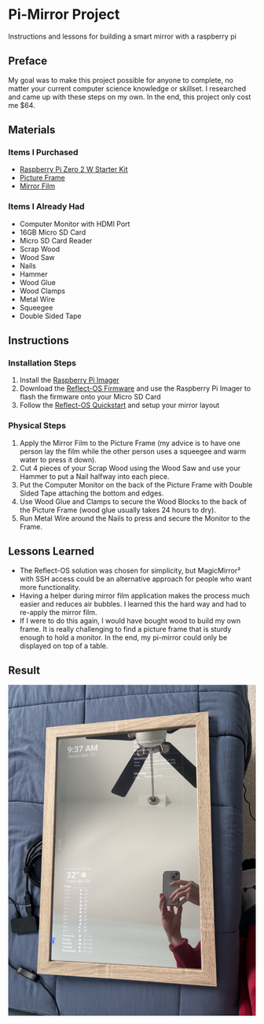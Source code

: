 # Pi-Mirror Project

Instructions and lessons for building a smart mirror with a raspberry pi

## Preface

My goal was to make this project possible for anyone to complete, no matter your current computer science knowledge or skillset. I researched and came up with these steps on my own. In the end, this project only cost me $64.

## Materials

### Items I Purchased

* [Raspberry Pi Zero 2 W Starter Kit](https://www.amazon.com/Vilros-Raspberry-Starter-Power-Premium/dp/B0748MPQT4?crid=NDRZIEZEJZJN&dib=eyJ2IjoiMSJ9.qtfm72kkkAtV678HjIkOn3PTV0wH7qqjJ-YZ25GcrZYPk1oYek7ygkdpQwRNYddofAlCVqCJKM8x6Dmupt3K7CKRAB23qjolcTVa3FAJ0Whq4Su7mFfvOIZo9dTqM2DBh8fStUf8u1U97E8baIb05bW5zq0zxOl96FWzzS3hCGqBdqPUO8TgEi9ekbdEC9NmejQ4k92Nl0pRZDu2srsjkCeMhYdluiP_lPfFbxfzoQU.FdqqJGNNs2Qum55nnuickztegiWMEOUzrBgYJrIDOmI&dib_tag=se&keywords=raspberry%2Bpi%2Bpico%2Bzero%2B2%2Bw%2Bkit&qid=1737988599&sprefix=raspberry%2Bpi%2Bpico%2Bzero%2B2%2Bw%2Bkit%2Caps%2C109&sr=8-8&th=1)
* [Picture Frame](https://www.amazon.com/MCS-Black-Studio-Gallery-Woodgrain/dp/B08PHF7187?crid=2TB6CAUVS5EHH&dib=eyJ2IjoiMSJ9._VWESJczStpmntHhXO7pH0uRorzoNPuFmFhEr0-IotDCYGtEBOYykZtBn7ZBweP9xRVzLaw2cPu_i8JSe2Aw2m7htw3xdGvWAofnokvNVnw8B5u73ue5Z74vwv_pF_xRB5qXk8V1It8Zrs5eRlAGKA3KlTU4-Eke7ufdx1hLXVoBSqzTUXatZnjQIslEeUhA-5cK3ig_SgU3jY67gm-l1o8jyKUBBGyH9yveVk5wg7dl7hP3F45kaZ0_OnzdKOAA9TWDiJIunGeUFykRPRQUipNRxsZ41L4EScJDIkuCvxBtEKq80G7wzAjfLXOCZyiVlxpnPzhIesNv9eY_h3tVA2fmF_mgzwQiHRTkguaWH_9I2yYz89Uz-x5gympg2RSY6rHSkVWlZztE_hUeosVS7UAjxovXVWWGgrAN8OpEKsN5FWBviODABuE9XcmRA6dI.4WzD18QMD72WDIgDDXJf_u0ut9F2eeioitsr16bTB2s&dib_tag=se&keywords=14x22%2Bframe&qid=1734387723&sprefix=14x22%2Bframe%2Caps%2C113&sr=8-5&th=1)
* [Mirror Film](https://www.amazon.com/Niviy-Reflective-Adhesive-Daytime-Privacy/dp/B08PKVNVYT?crid=LMAQF79URS9B&dib=eyJ2IjoiMSJ9.4nxwAF_cPK2wOQ8loGEpmSzlIwf3i-3E0Kctja-a84WcSfNBKVG0sf1SfmxhcrFC1qN3pvWuseAfz4A-fSEUm8A8EiXD3-7SAA-iXxaEFeryCq0dgjgk5YpyA448wB1ErfcpD9daEsK0ukuxAT6_6l-vz3PDEbnFHTlQoBNeEy1iIXnQQh7VIvQOIiqI9Ok4LwleFi3efWo_IpOV5fl_c1HSO_RJC3QbN7c6YCRFJMhySBGpl5X3pwtfTczeS1GTvz6T9RrmY6LEBclVr5-E4dqaLTulhHMOrWKyv8YRAm3PWScvNugtgHaunWZhSmu-pwGigv1k52x2kGZ5ef2_EIeBwv7VBFW1s17Z0Gp1hOIL2v2FjstemkqLXcJRngvrGRi-xPfNX0jki7AN_EeetAPQPzP0Ht9JZ-arh8gUXss2jhak-9W9JP8dR69isCrw.b9QKlOnxn8TWX2bAyt9K46jp13YrWswQuO6Ba39hSX4&dib_tag=se&keywords=niviy%2Bone%2Bway%2Bwindow%2Bfilm&qid=1734387893&sprefix=niviy%2Bone%2Bway%2Bwindom%2Bfilm%2Caps%2C89&sr=8-5&th=1)

### Items I Already Had

* Computer Monitor with HDMI Port
* 16GB Micro SD Card
* Micro SD Card Reader
* Scrap Wood
* Wood Saw
* Nails
* Hammer
* Wood Glue
* Wood Clamps
* Metal Wire
* Squeegee
* Double Sided Tape

## Instructions

### Installation Steps

1. Install the [Raspberry Pi Imager](https://www.raspberrypi.com/software/)
2. Download the [Reflect-OS Firmware](https://reflect-os.github.io/) and use the Raspberry Pi Imager to flash the firmware onto your Micro SD Card
3. Follow the [Reflect-OS Quickstart](https://reflect-os.github.io/docs/getting-started/quickstart/) and setup your mirror layout

### Physical Steps

1. Apply the Mirror Film to the Picture Frame (my advice is to have one person lay the film while the other person uses a squeegee and warm water to press it down).
2. Cut 4 pieces of your Scrap Wood using the Wood Saw and use your Hammer to put a Nail halfway into each piece.
3. Put the Computer Monitor on the back of the Picture Frame with Double Sided Tape attaching the bottom and edges.
4. Use Wood Glue and Clamps to secure the Wood Blocks to the back of the Picture Frame (wood glue usually takes 24 hours to dry).
5. Run Metal Wire around the Nails to press and secure the Monitor to the Frame.

## Lessons Learned

* The Reflect-OS solution was chosen for simplicity, but MagicMirror² with SSH access could be an alternative approach for people who want more functionality.
* Having a helper during mirror film application makes the process much easier and reduces air bubbles. I learned this the hard way and had to re-apply the mirror film.
* If I were to do this again, I would have bought wood to build my own frame. It is really challenging to find a picture frame that is sturdy enough to hold a monitor. In the end, my pi-mirror could only be displayed on top of a table.

## Result

![Pi Mirror](pi-mirror.jpeg)
